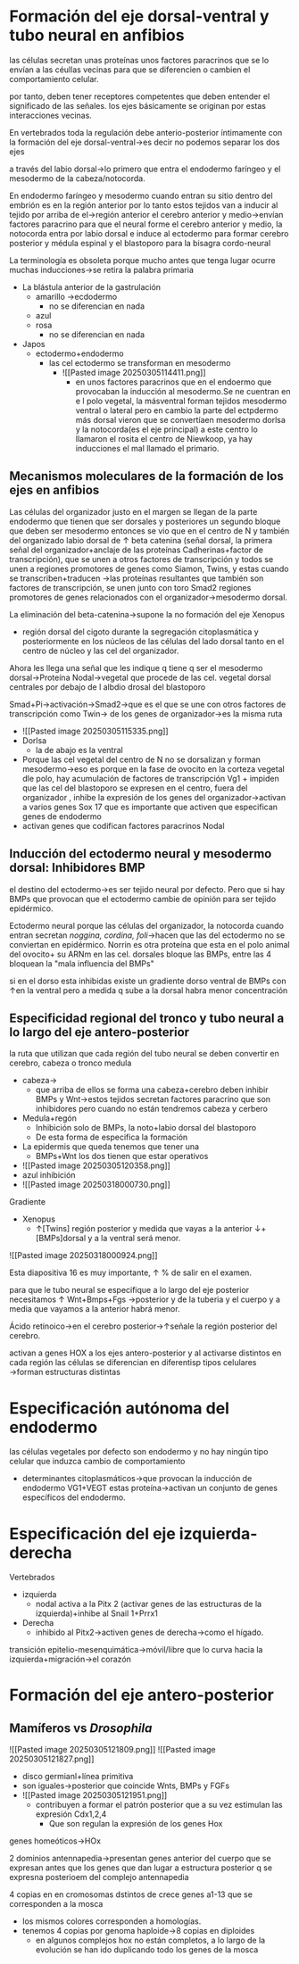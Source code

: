 # Formación del eje dorsal-ventral y tubo neural en anfibios

las células secretan unas proteínas unos factores paracrinos que se lo envían a las céullas vecinas para que se diferencien o cambien el comportamiento celular.

por tanto, deben tener receptores competentes que deben entender el significado de las señales.
los ejes básicamente se originan por estas interacciones vecinas.

En vertebrados toda la regulación debe anterio-posterior íntimamente con la formación del eje dorsal-ventral→es decir no podemos separar los dos ejes

a través del labio dorsal→lo primero que entra el endodermo faríngeo y el mesodermo de la cabeza/notocorda.

En endodermo faríngeo y mesodermo  cuando entran su sitio dentro del embrión es en  la región anterior por lo tanto estos tejidos van a inducir al  tejido por arriba de el→región anterior el  cerebro anterior y  medio→envían factores paracrino para que el neural  forme el  cerebro  anterior y medio, la notocorda entra por labio dorsal e  induce al ectodermo para formar cerebro  posterior y médula espinal y  el blastoporo para la  bisagra cordo-neural

La terminología es obsoleta porque  mucho antes que  tenga lugar ocurre muchas inducciones→se  retira la palabra primaria
- La blástula anterior de la gastrulación 
	- amarillo →ecdodermo
		- no se diferencian en nada
	- azul
	- rosa
		- no se diferencian en nada
- Japos
	- ectodermo+endodermo
		- las cel ectodermo se  transforman en mesodermo
			- ![[Pasted image 20250305114411.png]]
				- en unos factores paracrinos que en el endoermo  que provocaban la inducción al mesodermo.Se ne  cuentran en  e l polo vegetal, la másventral forman tejidos mesodermo ventral  o lateral  pero en cambio   la  parte del ectpdermo más dorsal vieron que se convertíaen mesodermo dorlsa y la notocorda(es el eje  principal) a  este centro lo llamaron  el rosita el  centro de Niewkoop, ya hay inducciones el mal llamado  el  primario.

## Mecanismos moleculares de la formación de los ejes en anfibios

Las células del organizador justo en el margen se llegan de la parte endodermo que tienen que  ser  dorsales y posteriores un segundo bloque que deben ser mesodermo  entonces se  vio  que en el  centro  de N y también del organizado labio dorsal de  ↑ beta catenina (señal  dorsal, la primera señal del organizador+anclaje de las proteínas Cadherinas+factor de transcripción), que se unen a otros factores de transcripción y todos se unen a regiones  promotores de genes como Siamon, Twins, y estas cuando se transcriben+traducen →las proteínas resultantes que también son factores  de transcripción, se unen junto con toro Smad2 regiones promotores de genes relacionados con el organizador→mesodermo dorsal.

La eliminación del beta-catenina→supone la no formación del eje
Xenopus
- región  dorsal  del cigoto durante la segregación citoplasmática y  posteriormente en los núcleos de las células del  lado dorsal tanto en  el centro de núcleo y las cel del organizador.

Ahora  les llega una señal que les indique q tiene  q ser el mesodermo dorsal→Proteína Nodal→vegetal que procede de las cel. vegetal dorsal  centrales por debajo de l albdio drosal del blastoporo

Smad+Pi→activación→Smad2→que es el que se une con otros factores de transcripción como Twin→ de los genes de organizador→es la misma ruta 
- ![[Pasted image 20250305115335.png]]
- Dorlsa
	- la de abajo es la ventral
- Porque las cel vegetal del centro de N no se dorsalizan y forman mesodermo→eso es porque en la fase de ovocito en la corteza vegetal dle polo, hay acumulación de factores de transcripción  Vg1 + impiden que las cel del blastoporo se expresen en el centro, fuera del organizador , inhibe la expresión de los genes del organizador→activan a varios  genes Sox 17 que es importante que activen que especifican genes de endodermo
- activan genes que codifican factores paracrinos Nodal

## Inducción del ectodermo neural y mesodermo dorsal: Inhibidores BMP

el destino  del ectodermo→es ser tejido neural por  defecto.
Pero que si hay  BMPs que provocan que  el ectodermo cambie de opinión para ser tejido epidérmico.

Ectodermo neural porque las células del organizador, la notocorda cuando entran secretan *noggina, cordina, foli*→hacen que las del ectodermo no se conviertan en epidérmico. Norrin es otra proteína que esta en el polo animal  del ovocito+ su ARNm  en las cel. dorsales bloque las BMPs, entre las  4 bloquean  la  "mala  influencia del BMPs"

si en el dorso esta inhibidas existe un gradiente dorso ventral de BMPs con ↑en la ventral  pero a medida q sube a la dorsal habra menor concentración

## Especificidad regional del tronco y tubo neural a lo largo del eje antero-posterior 

la ruta que utilizan que cada región del tubo neural se deben convertir en cerebro, cabeza o tronco medula
- cabeza→
	- que arriba de ellos se forma una cabeza+cerebro deben inhibir BMPs y Wnt→estos tejidos secretan factores paracrino que son inhibidores pero cuando no están tendremos cabeza y cerbero
- Medula+regón
	- Inhibición solo de BMPs, la noto+labio dorsal del blastoporo
	- De esta forma  de especifica la formación 
- La epidermis que queda tenemos que tener una
	- BMPs+Wnt los dos tienen que estar operativos
- ![[Pasted image 20250305120358.png]]
- azul inhibición
- ![[Pasted image 20250318000730.png]]

Gradiente
- Xenopus
	- ↑[Twins] región posterior y medida que vayas a la anterior ↓+ [BMPs]dorsal y a la ventral será menor.
	
![[Pasted image 20250318000924.png]]

Esta diapositiva 16 es muy importante, ↑ % de salir en el examen.

para que le tubo neural se especifique  a lo largo del eje posterior necesitamos ↑ Wnt+Bmps+Fgs →posterior y de la tuberia y el cuerpo y a media que vayamos a la anterior habrá menor.

Ácido retinoico→en  el cerebro posterior→↑señale la región  posterior del cerebro.

activan a genes HOX a los ejes antero-posterior y al  activarse distintos en cada región las células se diferencian en diferentisp tipos celulares →forman estructuras distintas

# Especificación autónoma del endodermo

las células vegetales por defecto son endodermo y no hay ningún tipo celular que induzca cambio de comportamiento
- determinantes citoplasmáticos→que provocan la inducción de  endodermo VG1+VEGT estas proteína→activan un conjunto  de genes específicos del endodermo.

# Especificación del eje izquierda-derecha

Vertebrados
- izquierda 
	- nodal activa a la Pitx 2 (activar genes de las estructuras de la  izquierda)+inhibe al Snail 1+Prrx1
- Derecha
	- inhibido  al Pitx2→activen genes de derecha→como el hígado.

transición epitelio-mesenquimática→móvil/libre que lo curva hacia la izquierda+migración→el  corazón
# Formación del eje antero-posterior

## Mamíferos  vs *Drosophila*

![[Pasted image 20250305121809.png]]
![[Pasted image 20250305121827.png]]
- disco germianl+línea primitiva 
- son iguales→posterior que coincide Wnts, BMPs y FGFs 
- ![[Pasted image 20250305121951.png]]
	- contribuyen a formar  el patrón  posterior que a su  vez estimulan las expresión Cdx1,2,4
		- Que son regulan la expresión de los genes Hox 

genes homeóticos→HOx 

2 dominios  antennapedia→presentan genes  anterior del cuerpo  que se  expresan antes que los genes que dan lugar a estructura posterior q se expresna posterioem del complejo antennapedia 

4  copias  en en cromosomas dstintos  de crece genes a1-13  que se corresponden a la mosca
- los mismos colores corresponden a homologías.
- tenemos 4 copias por genoma haploide→8 copias en diploides
	- en algunos complejos hox no están completos, a lo largo de la evolución se han ido duplicando todo los genes de la mosca

